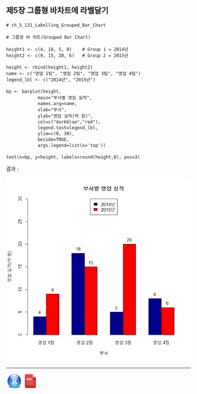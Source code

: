 ## 제5장 그룹형 바차트에 라벨달기

```{r}
# ch_5_131_Labelling_Grouped_Bar_Chart

# 그룹형 바 차트(Grouped Bar Chart)

height1 <- c(4, 18, 5, 8)    # Group 1 = 2014년
height2 <- c(9, 15, 20, 6)   # Group 2 = 2015년

height <- rbind(height1, height2)
name <- c("영업 1팀", "영업 2팀", "영업 3팀", "영업 4팀")
legend_lbl <- c("2014년", "2015년")

bp <- barplot(height, 
			main="부서별 영업 실적",
			names.arg=name,
			xlab="부서", 
			ylab="영업 실적(억 원)",
			col=c("darkblue","red"),
			legend.text=legend_lbl,
			ylim=c(0, 30),
			beside=TRUE,
			args.legend=list(x='top'))

text(x=bp, y=height, labels=round(height,0), pos=3)
```

결과  : 

![img](images/COMF_180326133349acda0c41.bmp)



------

 [<img src="images/R.png" alt="R" style="zoom:80%;" />](source/ch_5_131_Labelling_Grouped_Bar_Chart.R) [<img src="images/pdf_image.png" alt="pdf_image" style="zoom:80%;" />](pdf/ch_5_131_Labelling_Grouped_Bar_Chart.pdf)

